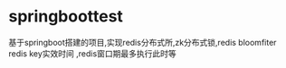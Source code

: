 # springboottest
基于springboot搭建的项目,实现redis分布式所,zk分布式锁,redis bloomfiter redis key实效时间 ,redis窗口期最多执行此时等
